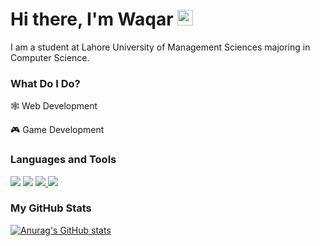 # Hi there, I'm Waqar <img src="https://media.giphy.com/media/hvRJCLFzcasrR4ia7z/giphy.gif" width="25px">

I am a student at Lahore University of Management Sciences majoring in Computer Science.

<h3>What Do I Do?</h3>

🕸️ Web Development

🎮 Game Development

<h3>Languages and Tools</h3>

<img src="https://github.com/hussainweb/hussainweb/blob/main/icons/csharp.png">
<img src="<img src="https://github.com/hussainweb/hussainweb/blob/main/icons/csharp.png">





<a href="https://www.instagram.com/" target="_blank">
    <img src="https://img.shields.io/badge/Instagram-E4405F?style=for-the-badge&logo=instagram&logoColor=white" />
</a>

<a href="https://www.linkedin.com/in/waqar-ul-haq-khatana-7a4168168/" target="_blank">
    <img src="https://img.shields.io/badge/linkedin-%230077B5.svg?&style=for-the-badge&logo=linkedin&logoColor=white" />
</a>

### My GitHub Stats
[![Anurag's GitHub stats](https://github-readme-stats.vercel.app/api?username=WaqarKhatana220&theme=gotham)](https://github.com/anuraghazra/github-readme-stats)



